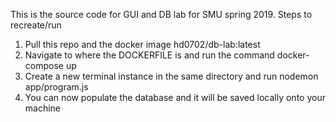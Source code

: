 
This is the source code for GUI and DB lab for SMU spring 2019.
Steps to recreate/run
1. Pull this repo and the docker image hd0702/db-lab:latest
2. Navigate to where the DOCKERFILE is and run the command docker-compose up
3. Create a new terminal instance in the same directory and run nodemon app/program.js
4. You can now populate the database and it will be saved locally onto your machine
